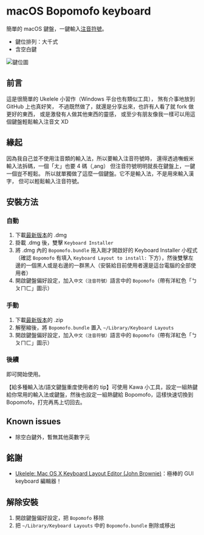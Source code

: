 # macOS Bopomofo keyboard
簡單的 macOS 鍵盤，一鍵輸入[注音符號](https://www.wikiwand.com/zh-tw/注音符號)。
* 鍵位排列：大千式
* 含空白鍵

![鍵位圖](https://imgur.com/NnSeGg0.jpg)

## 前言
這是很簡單的 Ukelele 小習作（Windows 平台也有類似工具）， 煞有介事地放到 GitHub 上也真好笑， 不過既然做了，就還是分享出來，也許有人看了就 fork 做更好的東西， 或是激發有人做其他東西的靈感， 或至少有朋友像我一樣可以用這個鍵盤輕鬆輸入注音文 XD

## 緣起
因為我自己並不使用注音類的輸入法，所以要輸入注音符號時， 還得透過嘸蝦米輸入法拆碼，一個「ㄤ」也要 4 碼（,ang） 但注音符號明明就長在鍵盤上，一鍵一個豈不輕鬆。 所以就單獨做了這麼一個鍵盤。它不是輸入法，不是用來輸入漢字， 但可以輕鬆輸入注音符號。

## 安裝方法
### 自動
1. 下載[最新版本](https://github.com/GJRobert/macOS-Bopomofo-keyboard/releases/latest)的 .dmg
2. 掛載 .dmg 後，雙擊 `Keyboard Installer`
3. 將 .dmg 內的 `Bopomofo.bundle` 拖入剛才開啟好的 Keyboard Installer 小程式（確認 `Bopomofo` 有填入 `Keyboard Layout to install:` 下方），然後雙擊左邊的一個黑人或是右邊的一群黑人（安裝給目前使用者還是這台電腦的全部使用者）
4. 開啟鍵盤偏好設定，加入`中文（注音符號）`語言中的 `Bopomofo`（帶有洋紅色「ㄅㄆㄇㄈ」圖示）

### 手動
1. 下載[最新版本](https://github.com/GJRobert/macOS-Bopomofo-keyboard/releases/latest)的 .zip
2. 解壓縮後，將 `Bopomofo.bundle` 置入 `~/Library/Keyboard Layouts`
3. 開啟鍵盤偏好設定，加入`中文（注音符號）`語言中的 `Bopomofo`（帶有洋紅色「ㄅㄆㄇㄈ」圖示）

### 後續
即可開始使用。

【給多種輸入法/語文鍵盤重度使用者的 tip】可使用 Kawa 小工具，設定一組熱鍵給你常用的輸入法或鍵盤，然後也設定一組熱鍵給 Bopomofo，這樣快速切換到 Bopomofo，打完再馬上切回去。

## Known issues
* 除空白鍵外，暫無其他英數字元

## 銘謝
* [Ukelele: Mac OS X Keyboard Layout Editor (John Brownie)](https://scripts.sil.org/cms/scripts/page.php?site_id=nrsi&id=ukelele)：極棒的 GUI keyboard 編輯器！

## 解除安裝
1. 開啟鍵盤偏好設定，把 `Bopomofo` 移除
2. 把 `~/Library/Keyboard Layouts` 中的 `Bopomofo.bundle` 刪除或移出
